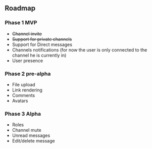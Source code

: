 ## Roadmap

### Phase 1 MVP

- ~~Channel invite~~
- ~~Support for private channels~~
- Support for Direct messages
- Channels notifications (for now the user is only connected to the channel he is currently in)
- User presence

### Phase 2 pre-alpha

- File upload
- Link rendering
- Comments
- Avatars

### Phase 3 Alpha

- Roles
- Channel mute
- Unread messages
- Edit/delete message
